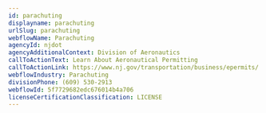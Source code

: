 ```yaml
---
id: parachuting
displayname: parachuting
urlSlug: parachuting
webflowName: Parachuting
agencyId: njdot
agencyAdditionalContext: Division of Aeronautics
callToActionText: Learn About Aeronautical Permitting
callToActionLink: https://www.nj.gov/transportation/business/epermits/
webflowIndustry: Parachuting
divisionPhone: (609) 530-2913
webflowId: 5f7729682edc676014b4a706
licenseCertificationClassification: LICENSE
---
```

